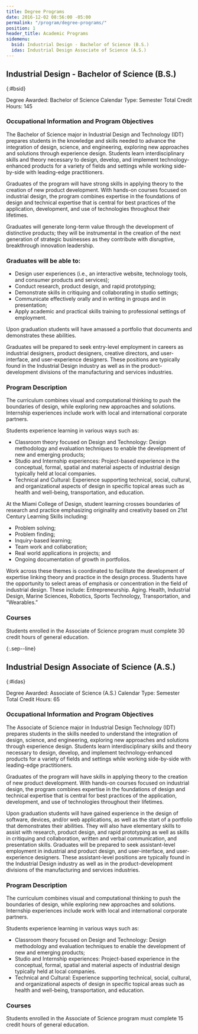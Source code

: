 ```yaml
---
title: Degree Programs
date: 2016-12-02 08:56:00 -05:00
permalink: "/program/degree-programs/"
position: 1
header_title: Academic Programs
sidemenu:
  bsid: Industrial Design - Bachelor of Science (B.S.)
  idas: Industrial Design Associate of Science (A.S.)
---
```


## Industrial Design - Bachelor of Science (B.S.)
{:#bsid}

Degree Awarded: Bachelor of Science
Calendar Type: Semester
Total Credit Hours: 145

### Occupational Information and Program Objectives

The Bachelor of Science major in Industrial Design and Technology (IDT) prepares students in the knowledge and skills needed to advance the integration of design, science, and engineering, exploring new approaches and solutions through experience design. Students learn interdisciplinary skills and theory necessary to design, develop, and implement technology-enhanced products for a variety of fields and settings while working side-by-side with leading-edge practitioners.

Graduates of the program will have strong skills in applying theory to the creation of new product development. With hands-on courses focused on industrial design, the program combines expertise in the foundations of design and technical expertise that is central for best practices of the application, development, and use of technologies throughout their lifetimes.

Graduates will generate long-term value through the development of distinctive products; they will be instrumental in the creation of the next generation of strategic businesses as they contribute with disruptive, breakthrough innovation leadership.

### Graduates will be able to:

* Design user experiences (i.e., an interactive website, technology tools, and consumer products and services);
* Conduct research, product design, and rapid prototyping;
* Demonstrate skills in critiquing and collaborating in studio settings;
* Communicate effectively orally and in writing in groups and in presentation;
* Apply academic and practical skills training to professional settings of employment.

Upon graduation students will have amassed a portfolio that documents and demonstrates these abilities.

Graduates will be prepared to seek entry-level employment in careers as industrial designers, product designers, creative directors, and user-interface, and user-experience designers. These positions are typically found in the Industrial Design industry as well as in the product-development divisions of the manufacturing and services industries.

### Program Description

The curriculum combines visual and computational thinking to push the boundaries of design, while exploring new approaches and solutions. Internship experiences include work with local and international corporate partners.

Students experience learning in various ways such as: 

* Classroom theory focused on Design and Technology: Design methodology and evaluation techniques to enable the development of new and emerging products;
* Studio and Internship experiences: Project-based experience in the conceptual, formal, spatial and material aspects of industrial design typically held at local companies.
* Technical and Cultural: Experience supporting technical, social, cultural, and organizational aspects of design in specific topical areas such as health and well-being, transportation, and education.

At the Miami College of Design, student learning crosses boundaries of research and practice emphasizing originality and creativity based on 21st Century Learning Skills including: 


* Problem solving;
* Problem finding;
* Inquiry-based learning;
* Team work and collaboration;
* Real world applications in projects; and
* Ongoing documentation of growth in portfolios.

Work across these themes is coordinated to facilitate the development of expertise linking theory and practice in the design process. Students have the opportunity to select areas of emphasis or concentration in the field of industrial design. These include: Entrepreneurship. Aging. Health, Industrial Design, Marine Sciences, Robotics, Sports Technology, Transportation, and “Wearables.”

### Courses

Students enrolled in the Associate of Science program must complete 30 credit hours of general education.

{:.sep--line}
&nbsp;

## Industrial Design Associate of Science (A.S.)
{:#idas}

Degree Awarded: Associate of Science
(A.S.) Calendar Type: Semester
Total Credit Hours: 65

### Occupational Information and Program Objectives

The Associate of Science major in Industrial Design Technology (IDT) prepares students in the skills needed to understand the integration of design, science, and engineering, exploring new approaches and solutions through experience design. Students learn interdisciplinary skills and theory necessary to design, develop, and implement technology-enhanced products for a variety of fields and settings while working side-by-side with leading-edge practitioners.

Graduates of the program will have skills in applying theory to the creation of new product development. With hands-on courses focused on industrial design, the program combines expertise in the foundations of design and technical expertise that is central for best practices of the application, development, and use of technologies throughout their lifetimes.

Upon graduation students will have gained experience in the design of software, devices, and/or web applications, as well as the start of a portfolio that demonstrates their abilities. They will also have elementary skills to assist with research, product design, and rapid prototyping as well as skills in critiquing and collaboration, written and verbal communication, and presentation skills. Graduates will be prepared to seek assistant-level employment in industrial and product design, and user-interface, and user-experience designers. These assistant-level positions are typically found in the Industrial Design industry as well as in the product-development divisions of the manufacturing and services industries.

### Program Description

The curriculum combines visual and computational thinking to push the boundaries of design, while exploring new approaches and solutions. Internship experiences include work with local and international corporate partners.

Students experience learning in various ways such as:

* Classroom theory focused on Design and Technology: Design methodology and evaluation techniques to enable the development of new and emerging products;
* Studio and Internship experiences: Project-based experience in the conceptual, formal, spatial and material aspects of industrial design typically held at local companies.
* Technical and Cultural: Experience supporting technical, social, cultural, and organizational aspects of design in specific topical areas such as health and well-being, transportation, and education.

### Courses

Students enrolled in the Associate of Science program must complete 15 credit hours of general education.


